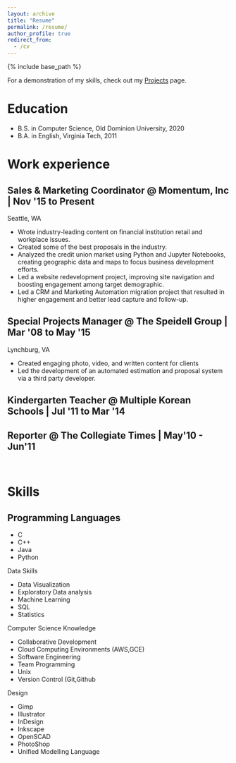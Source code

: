 ```yaml
---
layout: archive
title: "Resume"
permalink: /resume/
author_profile: true
redirect_from:
  - /cv
---
```


{% include base_path %}

For a demonstration of my skills, check out my [Projects](/projects/) page. 

Education
======
* B.S. in Computer Science, Old Dominion University, 2020
* B.A. in English, Virginia Tech, 2011

Work experience
======
## Sales & Marketing Coordinator @ Momentum, Inc \| Nov '15 to Present
Seattle, WA
* Wrote industry-leading content on financial institution retail and workplace issues.
* Created some of the best proposals in the industry.
* Analyzed the credit union market using Python and Jupyter Notebooks, creating geographic data and maps to focus business development efforts.
* Led a website redevelopment project, improving site navigation and boosting engagement among target demographic.
* Led a CRM and Marketing Automation migration project that resulted in higher engagement and better lead capture and follow-up.

## Special Projects Manager @ The Speidell Group \| Mar '08 to May '15
Lynchburg, VA
* Created engaging photo, video, and written content for clients
* Led the development of an automated estimation and proposal system via a third party developer.

## Kindergarten Teacher @ Multiple Korean Schools \| Jul '11 to Mar '14

## Reporter @ The Collegiate Times \| May'10 - Jun'11

<br />

Skills
======
## Programming Languages
* C
* C++
* Java
* Python

Data Skills
* Data Visualization
* Exploratory Data analysis
* Machine Learning
* SQL
* Statistics

Computer Science Knowledge
* Collaborative Development
* Cloud Computing Environments
(AWS,GCE)
* Software
Engineering
* Team Programming
* Unix
* Version Control (Git,Github

Design
* Gimp
* Illustrator
* InDesign
* Inkscape
* OpenSCAD
* PhotoShop
* Unified Modelling Language
